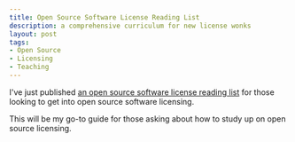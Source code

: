 ```yaml
---
title: Open Source Software License Reading List
description: a comprehensive curriculum for new license wonks
layout: post
tags:
- Open Source
- Licensing
- Teaching
---
```


I've just published [an open source software license reading list](/lists/license-reading-list.html) for those looking to get into open source software licensing.

This will be my go-to guide for those asking about how to study up on open source licensing.
